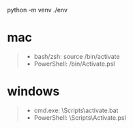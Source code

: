 python -m venv ./env

# mac
> - bash/zsh: source <venv>/bin/activate
> - PowerShell: <venv>/bin/Activate.psl

# windows
> - cmd.exe: <venv>\Scripts\activate.bat
> - PowerShell: <venv>\Scripts\Activate.psl